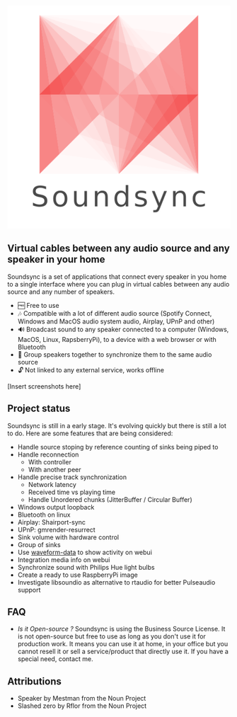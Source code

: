 ![Sounsync logo](./res/logo_transparent.png)

## Virtual cables between any audio source and any speaker in your home

Soundsync is a set of applications that connect every speaker in you home to a single interface where you can plug in virtual cables between any audio source and any number of speakers.

- 🆓 Free to use
- 🎶 Compatible with a lot of different audio source (Spotify Connect, Windows and MacOS audio system audio, Airplay, UPnP and other)
- 🔊 Broadcast sound to any speaker connected to a computer (Windows, MacOS, Linux, RapsberryPi), to a device with a web browser or with Bluetooth
- 🔗 Group speakers together to synchronize them to the same audio source
- 🔓 Not linked to any external service, works offline

[Insert screenshots here]

## Project status

Soundsync is still in a early stage. It's evolving quickly but there is still a lot to do. Here are some features that are being considered:

- Handle source stoping by reference counting of sinks being piped to
- Handle reconnection
  - With controller
  - With another peer
- Handle precise track synchronization
  - Network latency
  - Received time vs playing time
  - Handle Unordered chunks (JitterBuffer / Circular Buffer)
- Windows output loopback
- Bluetooth on linux
- Airplay: Shairport-sync
- UPnP: gmrender-resurrect
- Sink volume with hardware control
- Group of sinks
- Use [waveform-data](https://www.npmjs.com/package/waveform-data) to show activity on webui
- Integration media info on webui
- Synchronize sound with Philips Hue light bulbs
- Create a ready to use RaspberryPi image
- Investigate libsoundio as alternative to rtaudio for better Pulseaudio support

## FAQ

- *Is it Open-source ?* Soundsync is using the Business Source License. It is not open-source but free to use as long as you don't use it for production work. It means you can use it at home, in your office but you cannot resell it or sell a service/product that directly use it. If you have a special need, contact me.

## Attributions

- Speaker by Mestman from the Noun Project
- Slashed zero by Rflor from the Noun Project
